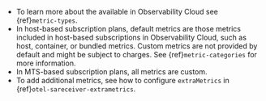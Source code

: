 - To learn more about the available in Observability Cloud see {ref}`metric-types`.
- In host-based subscription plans, default metrics are those metrics included in host-based subscriptions in Observability Cloud, such as host, container, or bundled metrics. Custom metrics are not provided by default and might be subject to charges. See {ref}`metric-categories` for more information.
- In MTS-based subscription plans, all metrics are custom.
- To add additional metrics, see how to configure `extraMetrics` in {ref}`otel-sareceiver-extrametrics`.
